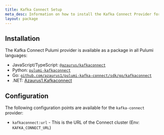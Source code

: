 ```yaml
---
title: Kafka Connect Setup
meta_desc: Information on how to install the Kafka Connect Provider for Pulumi.
layout: package
---
```


## Installation
The Kafka Connect Pulumi provider is available as a package in all Pulumi languages:
- JavaScript/TypeScript: [`@azaurus/kafkaconnect`]("https://www.npmjs.com/package/@azaurus/kafkaconnect")
- Python: [`pulumi-kafkaconnect`]("https://pypi.org/project/pulumi-kafkaconnect/")
- Go: [`github.com/azaurus1/pulumi-kafka-connect/sdk/go/kafkaconnect`]("https://github.com/azaurus1/pulumi-kafka-connect/sdk/go/kafkaconnect")
- .NET: [Azaurus1.Kafkaconnect]("https://www.nuget.org/packages/Azaurus1.Kafkaconnect/")

## Configuration
The following configuration points are available for the `kafka-connect` provider:
- `kafkaconnect:url` - This is the URL of the Connect cluster (Env: `KAFKA_CONNECT_URL`)
